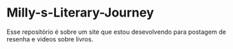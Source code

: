 # Milly-s-Literary-Journey
Esse repositório é sobre um site que estou desevolvendo para postagem de resenha e videos sobre livros.
